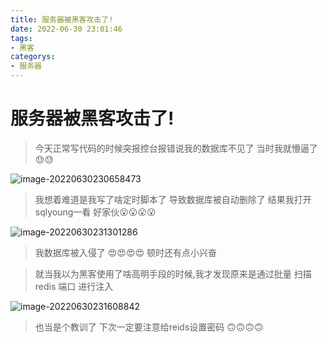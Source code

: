 ```yaml
---
title: 服务器被黑客攻击了!
date: 2022-06-30 23:01:46
tags:
- 黑客
categorys:
- 服务器
---
```


# 服务器被黑客攻击了!

>  今天正常写代码的时候突报控台报错说我的数据库不见了 当时我就懵逼了 😓😓 

![image-20220630230658473](https://hexo-blog-repo.oss-cn-hangzhou.aliyuncs.com/blog-pic-repo/202206302306756.png)



> 我想着难道是我写了啥定时脚本了 导致数据库被自动删除了 结果我打开sqlyoung一看 好家伙😮😮😮😮

![image-20220630231301286](https://hexo-blog-repo.oss-cn-hangzhou.aliyuncs.com/blog-pic-repo/202206302313350.png)

> 我数据库被入侵了 😍😍😍😍 顿时还有点小兴奋

> 就当我以为黑客使用了啥高明手段的时候,我才发现原来是通过批量 扫描 redis 端口 进行注入

![image-20220630231608842](https://hexo-blog-repo.oss-cn-hangzhou.aliyuncs.com/blog-pic-repo/202206302316910.png)

> 也当是个教训了 下次一定要注意给reids设置密码 🙃🙃🙃🙃

